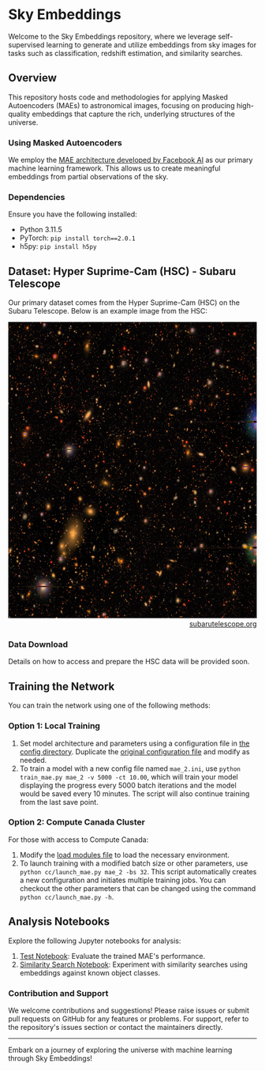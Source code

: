 # Sky Embeddings

Welcome to the Sky Embeddings repository, where we leverage self-supervised learning to generate and utilize embeddings from sky images for tasks such as classification, redshift estimation, and similarity searches.

## Overview

This repository hosts code and methodologies for applying Masked Autoencoders (MAEs) to astronomical images, focusing on producing high-quality embeddings that capture the rich, underlying structures of the universe.

### Using Masked Autoencoders

We employ the [MAE architecture developed by Facebook AI](https://github.com/facebookresearch/mae) as our primary machine learning framework. This allows us to create meaningful embeddings from partial observations of the sky.

### Dependencies

Ensure you have the following installed:

- Python 3.11.5
- PyTorch: `pip install torch==2.0.1`
- h5py: `pip install h5py`

## Dataset: Hyper Suprime-Cam (HSC) - Subaru Telescope

Our primary dataset comes from the Hyper Suprime-Cam (HSC) on the Subaru Telescope. Below is an example image from the HSC:

<p align="center">
  <img width="600" height="600" src="./figures/hsc_subaru.jpg"><br>
  <span style="display: block; text-align: right;"><a href="https://subarutelescope.org/en/news/topics/2017/02/27/2459.html">subarutelescope.org</a></span>
</p>

### Data Download

Details on how to access and prepare the HSC data will be provided soon.

## Training the Network

You can train the network using one of the following methods:

### Option 1: Local Training

1. Set model architecture and parameters using a configuration file in [the config directory](./configs). Duplicate the [original configuration file](./configs/mae_1.ini) and modify as needed.
2. To train a model with a new config file named `mae_2.ini`, use `python train_mae.py mae_2 -v 5000 -ct 10.00`, which will train your model displaying the progress every 5000 batch iterations and the model would be saved every 10 minutes. The script will also continue training from the last save point.

### Option 2: Compute Canada Cluster

For those with access to Compute Canada:

1. Modify the [load modules file](./cc/module_loads.txt) to load the necessary environment.
2. To launch training with a modified batch size or other parameters, use `python cc/launch_mae.py mae_2 -bs 32`. This script automatically creates a new configuration and initiates multiple training jobs. You can checkout the other parameters that can be changed using the command `python cc/launch_mae.py -h`.

## Analysis Notebooks

Explore the following Jupyter notebooks for analysis:

1. [Test Notebook](./test_mae.ipynb): Evaluate the trained MAE's performance.
2. [Similarity Search Notebook](./latent_similarity.ipynb): Experiment with similarity searches using embeddings against known object classes.

### Contribution and Support

We welcome contributions and suggestions! Please raise issues or submit pull requests on GitHub for any features or problems. For support, refer to the repository's issues section or contact the maintainers directly.

---

Embark on a journey of exploring the universe with machine learning through Sky Embeddings!
